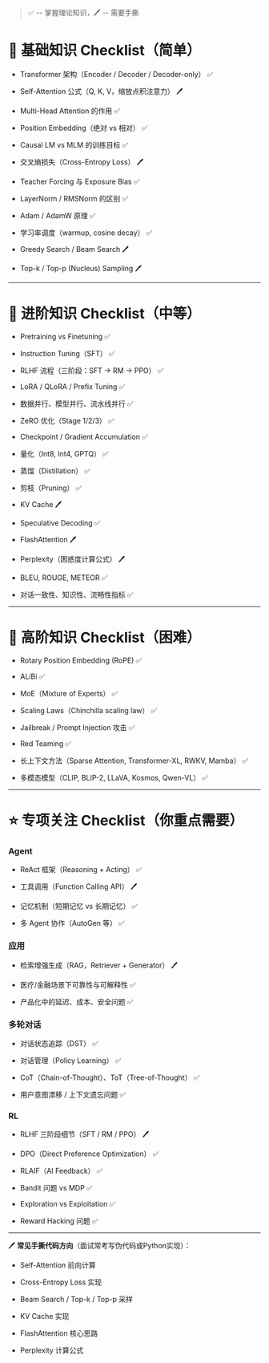 > ✅ -- 掌握理论知识，🖊 -- 需要手撕
# 🌱 基础知识 Checklist（简单）

-  Transformer 架构（Encoder / Decoder / Decoder-only） ✅
    
-  Self-Attention 公式（Q, K, V，缩放点积注意力） 🖊
    
-  Multi-Head Attention 的作用 ✅
    
-  Position Embedding（绝对 vs 相对） ✅
    
-  Causal LM vs MLM 的训练目标 ✅
    
-  交叉熵损失（Cross-Entropy Loss） 🖊
    
-  Teacher Forcing 与 Exposure Bias ✅
    
-  LayerNorm / RMSNorm 的区别 ✅
    
-  Adam / AdamW 原理 ✅
    
-  学习率调度（warmup, cosine decay） ✅
    
-  Greedy Search / Beam Search 🖊
    
-  Top-k / Top-p (Nucleus) Sampling 🖊
    

---

# 🌿 进阶知识 Checklist（中等）

-  Pretraining vs Finetuning ✅
    
-  Instruction Tuning（SFT） ✅
    
-  RLHF 流程（三阶段：SFT → RM → PPO） ✅
    
-  LoRA / QLoRA / Prefix Tuning ✅
    
-  数据并行、模型并行、流水线并行 ✅
    
-  ZeRO 优化（Stage 1/2/3） ✅
    
-  Checkpoint / Gradient Accumulation ✅
    
-  量化（Int8, Int4, GPTQ） ✅
    
-  蒸馏（Distillation） ✅
    
-  剪枝（Pruning） ✅
    
-  KV Cache 🖊
    
-  Speculative Decoding ✅
    
-  FlashAttention 🖊
    
-  Perplexity（困惑度计算公式） 🖊
    
-  BLEU, ROUGE, METEOR ✅
    
-  对话一致性、知识性、流畅性指标 ✅
    

---

# 🌳 高阶知识 Checklist（困难）

-  Rotary Position Embedding (RoPE) ✅
    
-  ALiBi ✅
    
-  MoE（Mixture of Experts） ✅
    
-  Scaling Laws（Chinchilla scaling law） ✅
    
-  Jailbreak / Prompt Injection 攻击 ✅
    
-  Red Teaming ✅
    
-  长上下文方法（Sparse Attention, Transformer-XL, RWKV, Mamba） ✅
    
-  多模态模型（CLIP, BLIP-2, LLaVA, Kosmos, Qwen-VL） ✅
    

---

# ⭐ 专项关注 Checklist（你重点需要）

### Agent

-  ReAct 框架（Reasoning + Acting） ✅
    
-  工具调用（Function Calling API） 🖊
    
-  记忆机制（短期记忆 vs 长期记忆） ✅
    
-  多 Agent 协作（AutoGen 等） ✅
    

### 应用

-  检索增强生成（RAG，Retriever + Generator） 🖊
    
-  医疗/金融场景下可靠性与可解释性 ✅
    
-  产品化中的延迟、成本、安全问题 ✅
    

### 多轮对话

-  对话状态追踪（DST） ✅
    
-  对话管理（Policy Learning） ✅
    
-  CoT（Chain-of-Thought）、ToT（Tree-of-Thought） ✅
    
-  用户意图漂移 / 上下文遗忘问题 ✅
    

### RL

-  RLHF 三阶段细节（SFT / RM / PPO） 🖊
    
-  DPO（Direct Preference Optimization） ✅
    
-  RLAIF（AI Feedback） ✅
    
-  Bandit 问题 vs MDP ✅
    
-  Exploration vs Exploitation ✅
    
-  Reward Hacking 问题 ✅
    

---

🖊 **常见手撕代码方向**（面试常考写伪代码或Python实现）：

- Self-Attention 前向计算
    
- Cross-Entropy Loss 实现
    
- Beam Search / Top-k / Top-p 采样
    
- KV Cache 实现
    
- FlashAttention 核心思路
    
- Perplexity 计算公式
    

